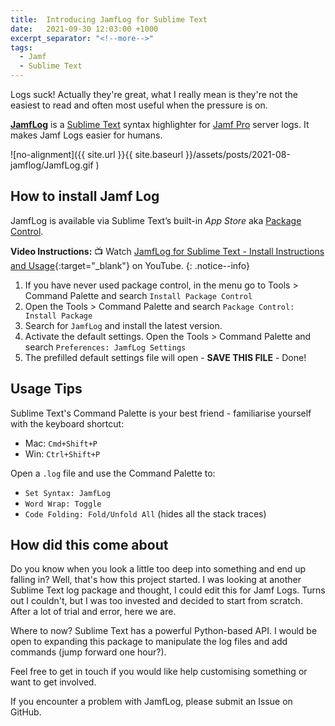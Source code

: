 ```yaml
---
title:	Introducing JamfLog for Sublime Text
date:	2021-09-30 12:03:00 +1000
excerpt_separator: "<!--more-->"
tags:
  - Jamf
  - Sublime Text
---
```

Logs suck! Actually they're great, what I really mean is they're not the easiest to read and often most useful when the pressure is on. 

**[JamfLog](http://github.com/jorks/sublime-jamflog)** is a [Sublime Text](http://www.sublimetext.com/) syntax highlighter for [Jamf Pro](http://jamf.com) server logs. It makes Jamf Logs easier for humans.

<!--more-->

![no-alignment]({{ site.url }}{{ site.baseurl }}/assets/posts/2021-08-jamflog/JamfLog.gif )

## How to install Jamf Log

JamfLog is available via Sublime Text’s built-in _App Store_ aka [Package Control](https://packagecontrol.io/).

**Video Instructions:** 📺 Watch [JamfLog for Sublime Text - Install Instructions and Usage](https://www.youtube.com/watch?v=iqHyu3vG48w){:target="_blank"} on YouTube. 
{: .notice--info}

1. If you have never used package control, in the menu go to Tools > Command Palette and search `Install Package Control`
2. Open the Tools > Command Palette and search `Package Control: Install Package`
3. Search for `JamfLog` and install the latest version. 
4. Activate the default settings. Open the Tools > Command Palette and search `Preferences: JamfLog Settings`
5. The prefilled default settings file will open - **SAVE THIS FILE** - Done!

## Usage Tips

Sublime Text's Command Palette is your best friend - familiarise yourself with the keyboard shortcut: 

- Mac: `Cmd+Shift+P`
- Win: `Ctrl+Shift+P`

Open a `.log` file and use the Command Palette to:

- `Set Syntax: JamfLog`
- `Word Wrap: Toggle`
- `Code Folding: Fold/Unfold All` (hides all the stack traces)

## How did this come about

Do you know when you look a little too deep into something and end up falling in? Well, that's how this project started. I was looking at another Sublime Text log package and thought, I could edit this for Jamf Logs. Turns out I couldn't, but I was too invested and decided to start from scratch. After a lot of trial and error, here we are. 

Where to now? Sublime Text has a powerful Python-based API. I would be open to expanding this package to manipulate the log files and add commands (jump forward one hour?).

Feel free to get in touch if you would like help customising something or want to get involved. 

If you encounter a problem with JamfLog, please submit an Issue on GitHub.